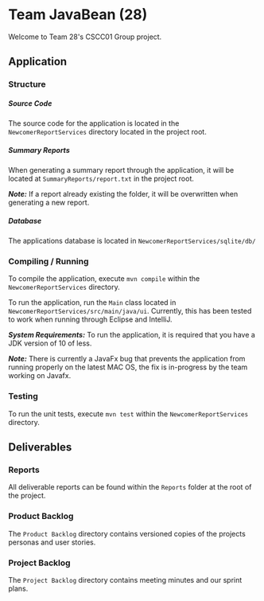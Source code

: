 # Team JavaBean (28)

Welcome to Team 28's CSCC01 Group project.

## Application

### Structure
##### Source Code
The source code for the application is located in the `NewcomerReportServices` directory located in the project root.

##### Summary Reports
When generating a summary report through the application, it will be located at `SummaryReports/report.txt` in the project root.

**_Note:_** If a report already existing the folder, it will be overwritten when generating a new report.

##### Database
The applications database is located in `NewcomerReportServices/sqlite/db/`

### Compiling / Running
To compile the application, execute `mvn compile` within the `NewcomerReportServices` directory.

To run the application, run the `Main` class located in `NewcomerReportServices/src/main/java/ui`. Currently, this has been tested to work when running through Eclipse and IntelliJ.

**_System Requirements:_** To run the application, it is required that you have a JDK version of 10 of less.

**_Note:_** There is currently a JavaFx bug that prevents the application from running properly on the latest MAC OS, the fix is in-progress by the team working on Javafx.

### Testing
To run the unit tests, execute `mvn test` within the `NewcomerReportServices` directory.

## Deliverables
### Reports
All deliverable reports can be found within the `Reports` folder at the root of the project.

### Product Backlog
The `Product Backlog` directory contains versioned copies of the projects personas and user stories.  

### Project Backlog
The `Project Backlog` directory contains meeting minutes and our sprint plans.

